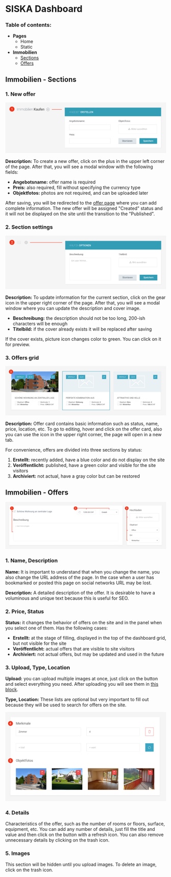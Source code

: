# SISKA Dashboard

### Table of contents:

* **Pages**
  * Home
  * Static
* **Immobilien**
  * [Sections](#immobilien---sections)
  * [Offers](#immobilien---offers)


## Immobilien - Sections

### 1. New offer

![DashboardSections](dashboard-section-1.png)

**Description:** To create a new offer, click on the plus in the upper left corner of the page. After that, you will see a modal window with the following fields:

* **Angebotsname:** offer name is required
* **Preis:** also required, fill without specifying the currency type
* **Objektfotos:** photos are not required, and can be uploaded later

After saving, you will be redirected to the [offer page](#immobilien---offers) where you can add complete information. The new offer will be assigned "Created" status and it will not be displayed on the site until the transition to the "Published".

### 2. Section settings

![DashboardSections](dashboard-section-2.png)

**Description:** To update information for the current section, click on the gear icon in the upper right corner of the page. After that, you will see a modal window where you can update the description and cover image.

* **Beschreibung:** the description should not be too long, 200-ish characters will be enough
* **Titelbild:** if the cover already exists it will be replaced after saving

If the cover exists, picture icon changes color to green. You can click on it for preview.

### 3. Offers grid

![DashboardSections](dashboard-section-3.png)

**Description:** Offer card contains basic information such as status, name, price, location, etc. To go to editing, hover and click on the offer card, also you can use the icon in the upper right corner, the page will open in a new tab.

For convenience, offers are divided into three sections by status:

1. **Erstellt:** recently added, have a blue color and do not display on the site
2. **Veröffentlicht:** published, have a green color and visible for the site visitors
3. **Archiviert:** not actual, have a gray color but can be restored

## Immobilien - Offers

![DashboardOffers](dashboard-offer-1.png)

### 1. Name, Description

**Name:** It is important to understand that when you change the name, you also change the URL address of the page. In the case when a user has bookmarked or posted this page on social networks URL may be lost.

**Description:** A detailed description of the offer. It is desirable to have a voluminous and unique text because this is useful for SEO.

### 2. Price, Status

**Status:** it changes the behavior of offers on the site and in the panel when you select one of them. Has the following cases:

* **Erstellt:** at the stage of filling, displayed in the top of the dashboard grid, but not visible for the site
* **Veröffentlicht:** actual offers that are visible to site visitors
* **Archiviert:** not actual offers, but may be updated and used in the future

### 3. Upload, Type, Location

**Upload:** you can upload multiple images at once, just click on the button and select everything you need. After uploading you will see them in [this block](#5-images).

**Type, Location:** These lists are optional but very important to fill out because they will be used to search for offers on the site.

![DashboardOffers](dashboard-offer-2.png)

### 4. Details

Characteristics of the offer, such as the number of rooms or floors, surface, equipment, etc. You can add any number of details, just fill the title and value and then click on the button with a refresh icon. You can also remove unnecessary details by clicking on the trash icon.

### 5. Images

This section will be hidden until you upload images. To delete an image, click on the trash icon.